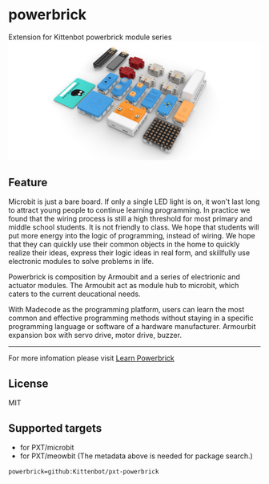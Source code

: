 # powerbrick

Extension for Kittenbot powerbrick module series
![](icon.png)

## Feature

Microbit is just a bare board. If only a single LED light is on, it won't last long to attract young people to continue learning programming. In practice we found that the wiring process is still a high threshold for most primary and middle school students. It is not friendly to class. We hope that students will put more energy into the logic of programming, instead of wiring. We hope that they can quickly use their common objects in the home to quickly realize their ideas, express their logic ideas in real form, and skillfully use electronic modules to solve problems in life. 

Powerbrick is composition by Armoubit and a series of electrionic and actuator modules. The Armoubit act as module hub to microbit, which caters to the current deucational needs. 

With Madecode as the programming platform, users can learn the most common and effective programming methods without staying in a specific programming language or software of a hardware manufacturer. Armourbit expansion box with servo drive, motor drive, buzzer.


----------

For more infomation please visit [Learn Powerbrick](http://learn.kittenbot.cn/zh_CN/latest/powerbrick/index.html)

## License

MIT

## Supported targets

* for PXT/microbit
* for PXT/meowbit
(The metadata above is needed for package search.)

```package
powerbrick=github:Kittenbot/pxt-powerbrick
```